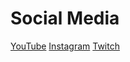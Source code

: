 # Social Media

[YouTube](https://www.youtube.com/channel/UC8syFs6NxKdou-hAYFvjC_Q)
[Instagram](https://www.instagram.com/p/CWB2X4EqArC)
[Twitch](https://www.twitch.tv/palatentt)